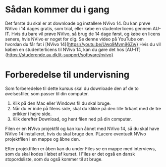 # Sådan kommer du i gang
Det første du skal er at downloade og installere NVivo 14. 
Du kan prøve NVivo i 14 dages gratis, som trial, eller købe en studenterlicens gennem AU-IT. 
Hvis du bare vil prøve NVivo, så brug de 14 dage først, og købe en licens senere, hvis NVivo er noget for dig.
Se denne video på YouTube om hvordan du får fat i [NVivo 14]{https://youtu.be/Uwq9Mvm96Zw}
Hvis du vil køben en studenterlicens til NVivo 14, kan du gøre det hos [AU-IT]{https://studerende.au.dk/it-support/software/nvivo}

# Forberedelse til undervisning
Som forberedelse til dette kursus skal du downloade den af de to øvelsesfiler, som passer til din computer.
1. Klik på den Mac eller Windows fil du skal bruge.
2. Når du er inde på filens side, skal du klikke på den lille firkant med de tre prikker i højre side.
3. Klik derefter Download, og hent filen ned på din computer.

Filen er en NVivo projektfil og kan kun åbnet med NVivo 14, så du skal have NVivo 14 installeret, hvis du skal bruge den.
PLacere eventuelt NVivo projektfilen i en mappe og åbne den.

Efter projektfilen er åben kan du under Files se en mappe med interviews, som du skal kodes i løbet af kurset. I Files er det også en dansk stopordsliste, som du også kommer til at bruge.

